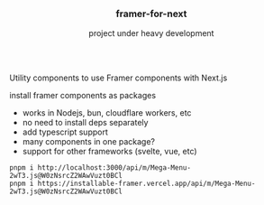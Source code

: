 <div align='center'>
    <br/>
    <br/>
    <h3>framer-for-next</h3>
    <p>project under heavy development</p>
    <br/>
    <br/>
</div>

Utility components to use Framer components with Next.js

install framer components as packages

-   works in Nodejs, bun, cloudflare workers, etc
-   no need to install deps separately
-   add typescript support
-   many components in one package?
-   support for other frameworks (svelte, vue, etc)


```
pnpm i http://localhost:3000/api/m/Mega-Menu-2wT3.js@W0zNsrcZ2WAwVuzt0BCl
pnpm i https://installable-framer.vercel.app/api/m/Mega-Menu-2wT3.js@W0zNsrcZ2WAwVuzt0BCl
```